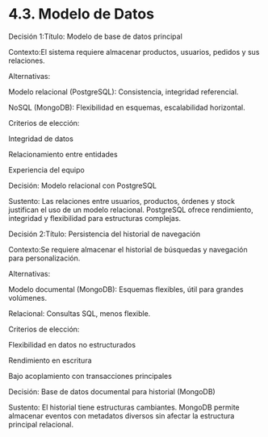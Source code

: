 # 4.3. Modelo de Datos

Decisión 1:Título: Modelo de base de datos principal

Contexto:El sistema requiere almacenar productos, usuarios, pedidos y sus relaciones.

Alternativas:

Modelo relacional (PostgreSQL): Consistencia, integridad referencial.

NoSQL (MongoDB): Flexibilidad en esquemas, escalabilidad horizontal.

Criterios de elección:

Integridad de datos

Relacionamiento entre entidades

Experiencia del equipo

Decisión: Modelo relacional con PostgreSQL

Sustento: Las relaciones entre usuarios, productos, órdenes y stock justifican el uso de un modelo relacional. PostgreSQL ofrece rendimiento, integridad y flexibilidad para estructuras complejas.

Decisión 2:Título: Persistencia del historial de navegación

Contexto:Se requiere almacenar el historial de búsquedas y navegación para personalización.

Alternativas:

Modelo documental (MongoDB): Esquemas flexibles, útil para grandes volúmenes.

Relacional: Consultas SQL, menos flexible.

Criterios de elección:

Flexibilidad en datos no estructurados

Rendimiento en escritura

Bajo acoplamiento con transacciones principales

Decisión: Base de datos documental para historial (MongoDB)

Sustento: El historial tiene estructuras cambiantes. MongoDB permite almacenar eventos con metadatos diversos sin afectar la estructura principal relacional.

